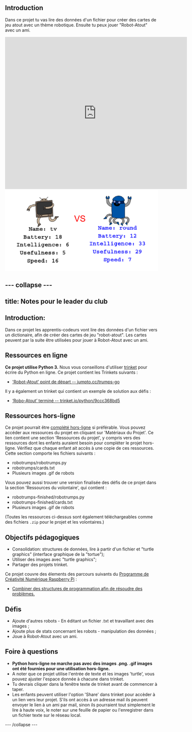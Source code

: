 ## Introduction

Dans ce projet tu vas lire des données d'un fichier pour créer des cartes de jeu atout avec un thème robotique. Ensuite tu peux jouer "Robot-Atout" avec un ami.

<div class="trinket">
  <iframe src="https://trinket.io/embed/python/9ccc368bd5?outputOnly=true&start=result" width="600" height="500" frameborder="0" marginwidth="0" marginheight="0" allowfullscreen>
  </iframe>
  <img src="images/robotrumps-finished.png">
</div>


--- collapse ---
---
title: Notes pour le leader du club
---


## Introduction:
Dans ce projet les apprentis-codeurs vont lire des données d'un fichier vers un dictionaire, afin de créer des cartes de jeu "robot-atout". Les cartes peuvent par la suite être utilisées pour jouer à Robot-Atout avec un ami.

## Ressources en ligne

__Ce projet utilise Python 3.__ Nous vous conseillons d'utiliser [trinket](https://trinket.io/) pour écrire du Python en ligne. Ce projet contient les Trinkets suivants :

+ ['Robot-Atout' point de départ -- jumpto.cc/trumps-go](http://jumpto.cc/trumps-go)

Il y a également un trinket qui contient un exemple de solution aux défis :

+ [‘Robo-Atout’ terminé -- trinket.io/python/9ccc368bd5](https://trinket.io/python/9ccc368bd5)

## Ressources hors-ligne
Ce projet pourrait être [complété hors-ligne](https://www.codeclubprojects.org/en-GB/resources/python-working-offline/) si préférable. Vous pouvez accéder aux ressources du projet en cliquant sur 'Matériaux du Projet'. Ce lien contient une section 'Ressources du projet', y compris vers des ressources dont les enfants auraient besoin pour compléter le projet hors-ligne. Vérifiez que chaque enfant ait accès à une copie de ces ressources. Cette section comporte les fichiers suivants :

+ robotrumps/robotrumps.py
+ robotrumps/cards.txt
+ Plusieurs images .gif de robots

Vous pouvez aussi trouver une version finalisée des défis de ce projet dans la section 'Ressources du volontaire', qui contient :

+ robotrumps-finished/robotrumps.py
+ robotrumps-finished/cards.txt
+ Plusieurs images .gif de robots

(Toutes les ressources ci-dessus sont également téléchargeables comme des fichiers `.zip` pour le projet et les volontaires.)

## Objectifs pédagogiques
+ Consolidation: structures de données, lire à partir d'un fichier et "turtle graphics" (interface graphique de la "tortue");
+ Utiliser des images avec "turtle graphics";
+ Partager des projets trinket.

Ce projet couvre des élements des parcours suivants du [Programme de Créativité Numérique Raspberry Pi](http://rpf.io/curriculum) :

+ [Combiner des structures de programmation afin de résoudre des problèmes.](https://www.raspberrypi.org/curriculum/programming/builder)

## Défis
+ Ajoute d'autres robots - En éditant un fichier .txt et travaillant avec des images ;
+ Ajoute plus de stats concernant les robots - manipulation des données ;
+ Joue à Robot-Atout avec un ami.

## Foire à questions
+ __Python hors-ligne ne marche pas avec des images .png. .gif images ont été fournies pour une utilisation hors-ligne.__
+ A noter que ce projet utilise l'entrée de texte et les images 'turtle', vous pouvez ajuster l'espace donnée à chacune dans trinket.
+ Tu devrais cliquer dans la fenêtre texte de trinket avant de commencer à taper.
+ Les enfants peuvent utiliser l'option 'Share' dans trinket pour accèder à un lien vers leur projet. S'ils ont accès à un adresse mail ils peuvent envoyer le lien à un ami par mail, sinon ils pourraient tout simplement le lire à haute voix, le noter sur une feuille de papier ou l'enregistrer dans un fichier texte sur le réseau local.

--- /collapse ---
